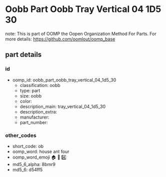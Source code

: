 # Oobb Part Oobb Tray Vertical 04 1D5 30  

note: This is part of OOMP the Oopen Organization Method For Parts. For more details: https://github.com/oomlout/oomp_base

##  part details





### id
* oomp_id: oobb_part_oobb_tray_vertical_04_1d5_30
  * classification: oobb
  * type: part
  * size: oobb
  * color: 
  * description_main: tray_vertical_04_1d5_30
  * description_extra: 
  * manufacturer: 
  * part_number: 

### other_codes
* short_code: ob
* oomp_word: house ant four
* oomp_word_emoji :house: :ant: :four:
* md5_6_alpha: 8bmr9
* md5_6: d54ff5